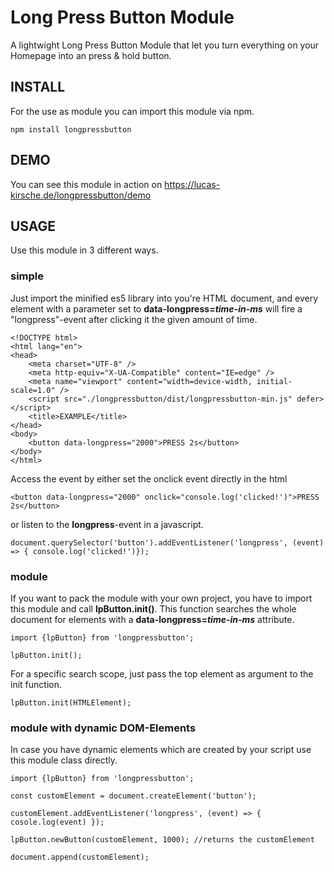 # Long Press Button Module

A lightwight Long Press Button Module that let you turn everything on your Homepage into an press & hold button.

## INSTALL

For the use as module you can import this module via npm.

    npm install longpressbutton

## DEMO

You can see this module in action on https://lucas-kirsche.de/longpressbutton/demo

## USAGE

Use this module in 3 different ways.

### simple

Just import the minified es5 library into you're HTML document, and every element with a parameter set to **data-longpress=_time-in-ms_** will fire a "longpress"-event after clicking it the given amount of time.

    <!DOCTYPE html>
    <html lang="en">
    <head>
        <meta charset="UTF-8" />
        <meta http-equiv="X-UA-Compatible" content="IE=edge" />
        <meta name="viewport" content="width=device-width, initial-scale=1.0" />
        <script src="./longpressbutton/dist/longpressbutton-min.js" defer></script>
        <title>EXAMPLE</title>
    </head>
    <body>
        <button data-longpress="2000">PRESS 2s</button>
    </body>
    </html>

Access the event by either set the onclick event directly in the html

    <button data-longpress="2000" onclick="console.log('clicked!')">PRESS 2s</button>

or listen to the **longpress**-event in a javascript.

    document.querySelector('button').addEventListener('longpress', (event) => { console.log('clicked!')});

### module

If you want to pack the module with your own project, you have to import this module and call **lpButton.init()**. This function searches the whole document for elements with a **data-longpress=_time-in-ms_** attribute.

    import {lpButton} from 'longpressbutton';

    lpButton.init();

For a specific search scope, just pass the top element as argument to the init function.

    lpButton.init(HTMLElement);

### module with dynamic DOM-Elements

In case you have dynamic elements which are created by your script use this module class directly.

    import {lpButton} from 'longpressbutton';

    const customElement = document.createElement('button');

    customElement.addEventListener('longpress', (event) => { cosole.log(event) });

    lpButton.newButton(customElement, 1000); //returns the customElement

    document.append(customElement);
